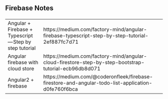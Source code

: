 <h2>Firebase Notes</h2>
<h3></h3>
<table>
<tr>
  <td>Angular + Firebase + Typescript — Step by step tutorial</td>
  <td>https://medium.com/factory-mind/angular-firebase-typescript-step-by-step-tutorial-2ef887fc7d71</td>
</tr>
  <tr>
    <td>Angular firebase with cloud store</td>
    <td>https://medium.com/factory-mind/angular-cloud-firestore-step-by-step-bootstrap-tutorial-ecb96db8d071</td>
  </tr>
  <tr>
    <td>Angular2 + firebase </td>
    <td>https://medium.com/@coderonfleek/firebase-firestore-and-angular-todo-list-application-d0fe760f6bca</td>
  </tr>
</table>
